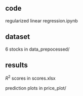 ## code
regularized linear regression.ipynb

## dataset
6 stocks in data_prepocessed/

## results
$R^2$ scores in scores.xlsx

prediction plots in price_plot/